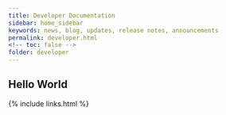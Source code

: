 ```yaml
---
title: Developer Documentation
sidebar: home_sidebar
keywords: news, blog, updates, release notes, announcements
permalink: developer.html
<!-- toc: false -->
folder: developer
---
```


## Hello World

{% include links.html %}
